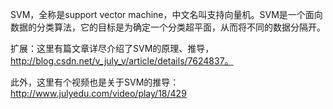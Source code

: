 SVM，全称是support vector machine，中文名叫支持向量机。SVM是一个面向数据的分类算法，它的目标是为确定一个分类超平面，从而将不同的数据分隔开。

扩展：这里有篇文章详尽介绍了SVM的原理、推导，http://blog.csdn.net/v_july_v/article/details/7624837。

此外，这里有个视频也是关于SVM的推导：http://www.julyedu.com/video/play/18/429
